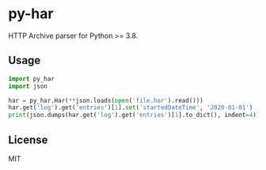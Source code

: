 # py-har

HTTP Archive parser for Python >= 3.8.

## Usage

```python
import py_har
import json

har = py_har.Har(**json.loads(open('file.har').read()))
har.get('log').get('entries')[1].set('startedDateTime', '2020-01-01')
print(json.dumps(har.get('log').get('entries')[1].to_dict(), indent=4))
```

## License

MIT
